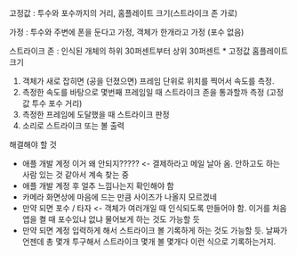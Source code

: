 고정값 : 투수와 포수까지의 거리, 홈플레이트 크기(스트라이크 존 가로)   

가정 : 투수와 주변에 폰을 둔다고 가정, 객체가 한개라고 가정 (포수 없음)   

스트라이크 존 : 인식된 개체의 하위 30퍼센트부터 상위 30퍼센트 * 고정값 홈플레이트 크기  

1. 객체가 새로 잡히면 (공을 던졌으면) 프레임 단위로 위치를 찍어서 속도를 측정.  
2. 측정한 속도를 바탕으로 몇번째 프레임일 때 스트라이크 존을 통과할까 측정 (고정값 투수 포수 거리)  
3. 측정한 프레임에 도달했을 때 스트라이크 판정
4. 소리로 스트라이크 또는 볼 출력


해결해야 할 것 
- 애플 개발 계정 이거 왜 안되지????? <- 결제하라고 메일 날아 옴. 안하고도 하는 사람 있는 것 같아서 계속 찾는 중
- 애플 개발 계정 후 얼추 느낌나는지 확인해야 함
- 카메라 화면상에 마음에 드는 만큼 사이즈가 나올지 모르겠네
- 만약 되면 포수 / 타자 <- 객체가 여러개일 때 인식되도록 만들어야 함. 이거를 처음 앱을 켤 때 포수있냐 없냐 물어보게 하는 것도 가능할 듯
- 만약 되면 계정 입력하게 해서 스트라이크 볼 기록하게 하는 것도 가능할 듯. 날짜가 언젠데 총 몇개 투구해서 스트라이크 몇개 볼 몇개다 이런 식으로 기록하는거지.

